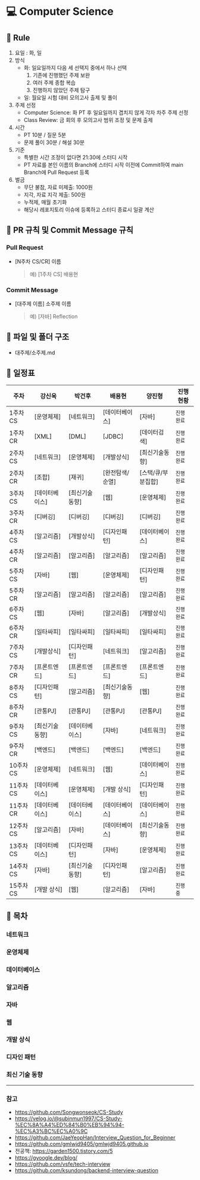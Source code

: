 # :computer: Computer Science

## :loudspeaker: Rule

1. 요일 : 화, 일
2. 방식
   - 화: 일요일까지 다음 세 선택지 중에서 하나 선택
     1. 기존에 진행했던 주제 보완
     2. 여러 주제 종합 복습
     3. 진행하지 않았던 주제 탐구
   - 일: 월요일 시험 대비 모의고사 출제 및 풀이
3. 주제 선정
   - Computer Science: 화 PT 후 일요일까지 겹치지 않게 각자 차주 주제 선정
   - Class Review: 금 회의 후 모의고사 범위 조정 및 문제 출제
4. 시간
   - PT 10분 / 질문 5분
   - 문제 풀이 30분 / 해설 30분
5. 기준
   - 특별한 시간 조정이 없다면 21:30에 스터디 시작
   - PT 자료를 본인 이름의 Branch에 스터디 시작 이전에 Commit하여 main Branch에 Pull Request 등록
6. 벌금
   - 무단 불참, 자료 미제출: 1000원
   - 지각, 자료 지각 제출: 500원
   - 누적제, 매월 초기화
   - 해당시 레포지토리 이슈에 등록하고 스터디 종료시 일괄 계산

## :loudspeaker: PR 규칙 및 Commit Message 규칙

### Pull Request

- [N주차 CS/CR] 이름
  > 예) [1주차 CS] 배용현

### Commit Message

- [대주제 이름] 소주제 이름
  > 예) [자바] Reflection

## :loudspeaker: 파일 및 폴더 구조

- 대주제/소주제.md

## :loudspeaker: 일정표

| **주차**  | **강신욱**     | **박건후**     | **배용현**      | **양진형**         | **진행 현황** |
| --------- | -------------- | -------------- | --------------- | ------------------ | ------------- |
| 1주차 CS  | [운영체제]     | [네트워크]     | [데이터베이스]  | [자바]             | `진행 완료`   |
| 1주차 CR  | [XML]          | [DML]          | [JDBC]          | [데이터검색]       | `진행 완료`   |
| 2주차 CS  | [네트워크]     | [운영체제]     | [개발상식]      | [최신기술동향]     | `진행 완료`   |
| 2주차 CR  | [조합]         | [재귀]         | [완전탐색/순열] | [스택/큐/부분집합] | `진행 완료`   |
| 3주차 CS  | [데이터베이스] | [최신기술동향] | [웹]            | [운영체제]         | `진행 완료`   |
| 3주차 CR  | [디버깅]       | [디버깅]       | [디버깅]        | [디버깅]           | `진행 완료`   |
| 4주차 CS  | [알고리즘]     | [개발상식]     | [디자인패턴]    | [데이터베이스]     | `진행 완료`   |
| 4주차 CR  | [알고리즘]     | [알고리즘]     | [알고리즘]      | [알고리즘]         | `진행 완료`   |
| 5주차 CS  | [자바]         | [웹]           | [운영체제]      | [디자인패턴]       | `진행 완료`   |
| 5주차 CR  | [알고리즘]     | [알고리즘]     | [알고리즘]      | [알고리즘]         | `진행 완료`   |
| 6주차 CS  | [웹]           | [자바]         | [알고리즘]      | [개발상식]         | `진행 완료`   |
| 6주차 CR  | [일타싸피]     | [일타싸피]     | [일타싸피]      | [일타싸피]         | `진행 완료`   |
| 7주차 CS  | [개발상식]     | [디자인패턴]   | [네트워크]      | [알고리즘]         | `진행 완료`   |
| 7주차 CR  | [프론트엔드]   | [프론트엔드]   | [프론트엔드]    | [프론트엔드]       | `진행 완료`   |
| 8주차 CS  | [디자인패턴]   | [알고리즘]     | [최신기술동향]  | [웹]               | `진행 완료`   |
| 8주차 CR  | [관통PJ]       | [관통PJ]       | [관통PJ]        | [관통PJ]           | `진행 완료`   |
| 9주차 CS  | [최신기술동향] | [데이터베이스] | [자바]          | [네트워크]         | `진행 완료`   |
| 9주차 CR  | [백엔드]       | [백엔드]       | [백엔드]        | [백엔드]           | `진행 완료`   |
| 10주차 CS | [운영체제]     | [네트워크]     | [웹]            | [데이터베이스]     | `진행 완료`   |
| 11주차 CS | [데이터베이스] | [운영체제]     | [개발 상식]     | [디자인패턴]       | `진행 완료`   |
| 11주차 CR | [데이터베이스] | [데이터베이스] | [데이터베이스]  | [데이터베이스]     | `진행 완료`   |
| 12주차 CS | [알고리즘]     | [자바]         | [데이터베이스]  | [최신기술동향]     | `진행 완료`   |
| 13주차 CS | [데이터베이스] | [디자인패턴]   | [자바]          | [운영체제]         | `진행 완료`   |
| 14주차 CS | [자바]         | [최신기술동향] | [디자인패턴]    | [알고리즘]         | `진행 완료`   |
| 15주차 CS | [개발 상식]    | [웹]             | [알고리즘]      | [자바]             | `진행 중`     |

## :loudspeaker: 목차

### 네트워크

### 운영체제

### 데이터베이스

### 알고리즘

### 자바

### 웹

### 개발 상식

### 디자인 패턴

### 최신 기술 동향

---

### 참고

- https://github.com/Songwonseok/CS-Study
- https://velog.io/@subinmun1997/CS-Study-%EC%8A%A4%ED%84%B0%EB%94%94-%EC%A3%BC%EC%A0%9C
- https://github.com/JaeYeopHan/Interview_Question_for_Beginner
- https://github.com/gmlwjd9405/gmlwjd9405.github.io
- 전공책: https://garden1500.tistory.com/5
- https://gyoogle.dev/blog/
- https://github.com/vsfe/tech-interview
- https://github.com/ksundong/backend-interview-question
